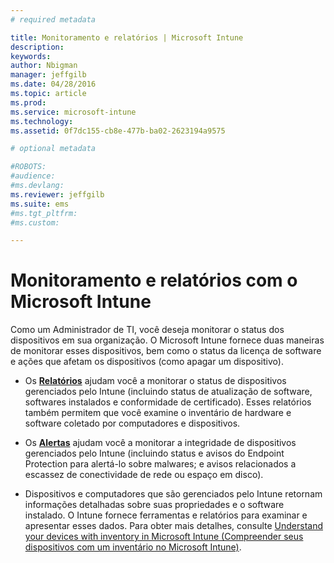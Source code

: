 ```yaml
---
# required metadata

title: Monitoramento e relatórios | Microsoft Intune
description:
keywords:
author: Nbigman
manager: jeffgilb
ms.date: 04/28/2016
ms.topic: article
ms.prod:
ms.service: microsoft-intune
ms.technology:
ms.assetid: 0f7dc155-cb8e-477b-ba02-2623194a9575

# optional metadata

#ROBOTS:
#audience:
#ms.devlang:
ms.reviewer: jeffgilb
ms.suite: ems
#ms.tgt_pltfrm:
#ms.custom:

---
```


# Monitoramento e relatórios com o Microsoft Intune
Como um Administrador de TI, você deseja monitorar o status dos dispositivos em sua organização. O Microsoft Intune fornece duas maneiras de monitorar esses dispositivos, bem como o status da licença de software e ações que afetam os dispositivos (como apagar um dispositivo).

-   Os **[Relatórios](understand-microsoft-intune-operations-by-using-reports.md)** ajudam você a monitorar o status de dispositivos gerenciados pelo Intune (incluindo status de atualização de software, softwares instalados e conformidade de certificado). 
     Esses relatórios também permitem que você examine o inventário de hardware e software coletado por computadores e dispositivos.

-   Os **[Alertas](get-notified-by-microsoft-intune-alerts.md)** ajudam você a monitorar a integridade de dispositivos gerenciados pelo Intune (incluindo status e avisos do Endpoint Protection para alertá-lo sobre malwares; e avisos relacionados a escassez de conectividade de rede ou espaço em disco).

-   Dispositivos e computadores que são gerenciados pelo Intune retornam informações detalhadas sobre suas propriedades e o software instalado.  O Intune fornece ferramentas e relatórios para examinar e apresentar esses dados. Para obter mais detalhes, consulte [Understand your devices with inventory in Microsoft Intune (Compreender seus dispositivos com um inventário no Microsoft Intune)](understand-your-devices-with-inventory-in-microsoft-intune.md).



<!--HONumber=May16_HO1-->


